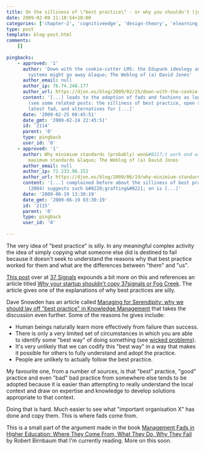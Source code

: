 ```yaml
---
title: On the silliness of \"best practice\" - or why you shouldn't (just) copy successful organisations
date: 2009-02-09 11:18:54+10:00
categories: ['chapter-2', 'cognitiveedge', 'design-theory', 'elearning', 'missingps', 'thesis']
type: post
template: blog-post.html
comments:
    []
    
pingbacks:
    - approved: '1'
      author: 'Down with the cookie-cutter LMS: the Edupunk ideology and why integrated
        systems might go away &laquo; The Weblog of (a) David Jones'
      author_email: null
      author_ip: 76.74.248.177
      author_url: https://djon.es/blog/2009/02/25/down-with-the-cookie-cutter-lms-the-edupunk-ideology-and-why-integrated-systems-might-go-away/
      content: '[...] leads to the adoption of fads and fashions as logical decision making
        (see some related posts: the silliness of best practice, open source LMS - the
        latest fad, and alternatives for [...]'
      date: '2009-02-25 08:45:51'
      date_gmt: '2009-02-24 22:45:51'
      id: '2114'
      parent: '0'
      type: pingback
      user_id: '0'
    - approved: '1'
      author: Why minimium standards (probably) won&#8217;t work and will probably become
        maximum standards &laquo; The Weblog of (a) David Jones
      author_email: null
      author_ip: 72.233.96.152
      author_url: https://djon.es/blog/2009/06/19/why-minimium-standards-probably-wont-work-and-will-probably-become-maximum-standards/
      content: '[...] complained before about the silliness of best practices. As Cavallo
        (2004) suggests such &#8220;grafting&#8221; on is [...]'
      date: '2009-06-19 13:30:19'
      date_gmt: '2009-06-19 03:30:19'
      id: '2115'
      parent: '0'
      type: pingback
      user_id: '0'
    
---
```

The very idea of "best practice" is silly. In any meaningful complex activity the idea of simply copying what someone else did is destined to fail because it doesn't seek to understand the reasons why that best practice worked for them and what are the differences between "them" and "us".

[This post](http://www.37signals.com/svn/posts/1561-why-you-shouldnt-copy-us-or-anyone-else) over at [37 Signals](http://www.37signals.com/) expounds a bit more on this and references an article titled [Why your startup shouldn't copy 37signals or Fog Creek](http://onstartups.com/home/tabid/3339/bid/8354//Why-Your-Startup-Shouldn-t-Copy-37signals-or-Fog-Creek.aspx). The article gives one of the explanations of why best practices are silly.

Dave Snowden has an article called [Managing for Serendipity: why we should lay off "best practice" in Knowledge Management](http://www.cognitive-edge.com/articledetails.php?articleid=39) that takes the discussion even further. Some of the reasons he gives include:

- Human beings naturally learn more effectively from failure than success.
- There is only a very limited set of circumstances in which you are able to identify some "best way" of doing something (see [wicked problems](http://en.wikipedia.org/wiki/Wicked_problem)).
- It's very unlikely that we can codify this "best way" in a way that makes it possible for others to fully understand and adopt the practice.
- People are unlikely to actually follow the best practice.

My favourite one, from a number of sources, is that "best" practice, "good" practice and even "bad" bad practice from somewhere else tends to be adopted because it is easier than attempting to really understand the local context and draw on expertise and knowledge to develop solutions appropriate to that context.

Doing that is hard. Much easier to see what "important organisation X" has done and copy them. This is where fads come from.

This is a small part of the argument made in the book [Management Fads in Higher Education: Where They Come From, What They Do, Why They Fail](http://www.amazon.com/Management-Fads-Higher-Education-education/dp/book-citations/0787944564) by Robert Birnbaum that I'm currently reading. More on this soon.